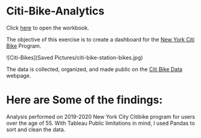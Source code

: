 # Citi-Bike-Analytics


Click [here](https://public.tableau.com/profile/nathan7605#!/vizhome/NYCCitibikeOver55Trends2019-20/StationMapUsageSeptember2019-20) to open the workbook.


The objective of this exercise is to create a dashboard for the [New York Citi Bike](https://en.wikipedia.org/wiki/Citi_Bike) Program.

![Citi-Bikes](Saved Pictures/citi-bike-station-bikes.jpg)


The data is collected, organized, and made public on the [Citi Bike Data](https://www.citibikenyc.com/system-data) webpage.


# Here are Some of the findings:
Analysis performed on 2019-2020 New York City Citibike program for users over the age of 55.  With Tableau Public limitations in mind, I used Pandas to sort and clean the data.
